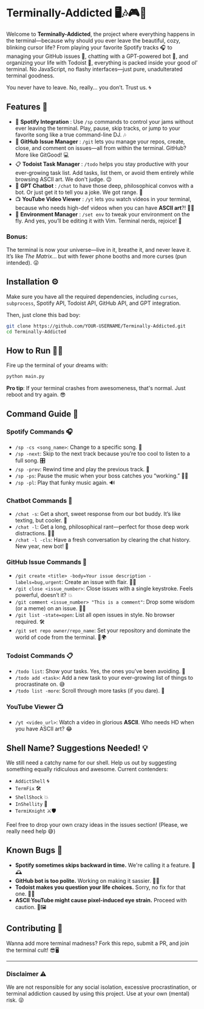 # Terminally-Addicted 🖥️🎶🎮💬

Welcome to **Terminally-Addicted**, the project where everything happens in the terminal—because why should you ever leave the beautiful, cozy, blinking cursor life? From playing your favorite Spotify tracks 🎧 to managing your GitHub issues 🐙, chatting with a GPT-powered bot 🤖, and organizing your life with Todoist 📝, everything is packed inside your good ol’ terminal. No JavaScript, no flashy interfaces—just pure, unadulterated terminal goodness. 

You never have to leave. No, really... you don’t. Trust us. 🌀

## Features 🚀

- 🎵 **Spotify Integration** : Use `/sp` commands to control your jams without ever leaving the terminal. Play, pause, skip tracks, or jump to your favorite song like a true command-line DJ. 🎶
- 🐙 **GitHub Issue Manager** : `/git` lets you manage your repos, create, close, and comment on issues—all from within the terminal. GitHub? More like GitGood! 💻
- 📋 **Todoist Task Manager** : `/todo` helps you stay productive with your ever-growing task list. Add tasks, list them, or avoid them entirely while browsing ASCII art. We don't judge. 😉
- 🤖 **GPT Chatbot** : `/chat` to have those deep, philosophical convos with a bot. Or just get it to tell you a joke. We got range. 💬
- 📺 **YouTube Video Viewer** : `/yt` lets you watch videos in your terminal, because who needs high-def videos when you can have **ASCII art**?! 🎥🤓
- 🔧 **Environment Manager** : `/set env` to tweak your environment on the fly. And yes, you’ll be editing it with Vim. Terminal nerds, rejoice! 🚀

### Bonus:
The terminal is now your universe—live in it, breathe it, and never leave it. It’s like *The Matrix*... but with fewer phone booths and more curses (pun intended). 😜

## Installation ⚙️
Make sure you have all the required dependencies, including `curses`, `subprocess`, Spotify API, Todoist API, GitHub API, and GPT integration.

Then, just clone this bad boy:

```bash
git clone https://github.com/YOUR-USERNAME/Terminally-Addicted.git
cd Terminally-Addicted
```

## How to Run 🏃‍♂️
Fire up the terminal of your dreams with:

```bash
python main.py
```

**Pro tip**: If your terminal crashes from awesomeness, that's normal. Just reboot and try again. 😎

## Command Guide 📝

### Spotify Commands 🎧
- `/sp -cs <song_name>`: Change to a specific song. 🕺
- `/sp -next`: Skip to the next track because you’re too cool to listen to a full song. 🎛️
- `/sp -prev`: Rewind time and play the previous track. 🔁
- `/sp -ps`: Pause the music when your boss catches you “working.” 🎼🙄
- `/sp -pl`: Play that funky music again. 🔊

### Chatbot Commands 🤖
- `/chat -s`: Get a short, sweet response from our bot buddy. It’s like texting, but cooler. 📨
- `/chat -l`: Get a long, philosophical rant—perfect for those deep work distractions. 🧠💬
- `/chat -l -cls`: Have a fresh conversation by clearing the chat history. New year, new bot! 🌱

### GitHub Issue Commands 🐙
- `/git create <title> -body=Your issue description -labels=bug,urgent`: Create an issue with flair. 📝🐛
- `/git close <issue_number>`: Close issues with a single keystroke. Feels powerful, doesn’t it? 💥
- `/git comment <issue_number> "This is a comment"`: Drop some wisdom (or a meme) on an issue. 💬💡
- `/git list -state=open`: List all open issues in style. No browser required. 🛠️
- `/git set repo owner/repo_name`: Set your repository and dominate the world of code from the terminal. 🔧🌍

### Todoist Commands 📋
- `/todo list`: Show your tasks. Yes, the ones you’ve been avoiding. 📝
- `/todo add <task>`: Add a new task to your ever-growing list of things to procrastinate on. 😅
- `/todo list -more`: Scroll through more tasks (if you dare). 📜

### YouTube Viewer 📺
- `/yt <video_url>`: Watch a video in glorious **ASCII**. Who needs HD when you have ASCII art? 😂

## Shell Name? Suggestions Needed! 💡
We still need a catchy name for our shell. Help us out by suggesting something equally ridiculous and awesome. Current contenders:
- `AddictShell` 🌀
- `TermFix` 🛠️
- `ShellShock` 💥
- `InShellity` 🤯
- `TermiKnight` ⚔️🛡️

Feel free to drop your own crazy ideas in the issues section! (Please, we really need help 😅)

## Known Bugs 🐞
- **Spotify sometimes skips backward in time.** We're calling it a feature. 🎵🕰️
- **GitHub bot is too polite.** Working on making it sassier. 🐙💬
- **Todoist makes you question your life choices.** Sorry, no fix for that one. 💭🤔
- **ASCII YouTube might cause pixel-induced eye strain.** Proceed with caution. 👀🖼️

## Contributing 🤝
Wanna add more terminal madness? Fork this repo, submit a PR, and join the terminal cult! 😎🖥️

---

### Disclaimer ⚠️
We are not responsible for any social isolation, excessive procrastination, or terminal addiction caused by using this project. Use at your own (mental) risk. 😜
